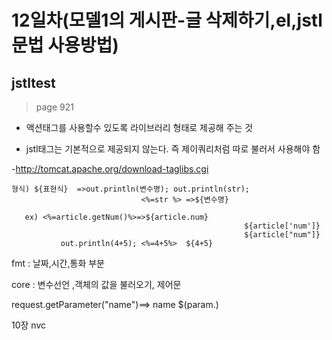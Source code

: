 12일차(모델1의 게시판-글 삭제하기,el,jstl문법 사용방법)
=======================================================

jstltest
--------

> page 921

-	액션태그를 사용할수 있도록 라이브러리 형태로 제공해 주는 것

-	jstl태그는 기본적으로 제공되지 않는다. 즉 제이쿼리처럼 따로 불러서 사용해야 함

-http://tomcat.apache.org/download-taglibs.cgi

```
형식) ${표현식}  =>out.println(변수명); out.println(str);
                             <%=str %> =>${변수명}

   ex) <%=article.getNum()%>=>${article.num}
                                                    ${article['num']}
                                                    ${article["num"]}
           out.println(4+5); <%=4+5%>  ${4+5}

```

fmt : 날짜,시간,통화 부분

core : 변수선언 ,객체의 값을 불러오기, 제어문

request.getParameter("name")==> name $(param.)

10장 nvc
